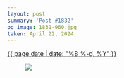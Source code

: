 ```yaml
---
layout: post
summary: 'Post #1832'
og_image: 1832-960.jpg
taken: April 22, 2024
---
```


<div class="post">
 <time>
  <a href="/1832">
   {{ page.date | date: "%B %-d, %Y" }}
  </a>
 </time>
 <a href="/1832">
  <figure data-taken="4/22/2024">
   <img sizes="(min-width: 700px) 50vw, calc(100vw - 2rem)" src="{{ site.assets_url }}/1832-480.jpg" srcset="{{ site.assets_url }}/1832-240.jpg 240w, {{ site.assets_url }}/1832-480.jpg 480w, {{ site.assets_url }}/1832-720.jpg 720w, {{ site.assets_url }}/1832-960.jpg 960w"/>
  </figure>
 </a>
</div>
